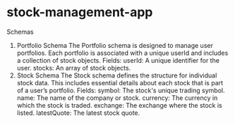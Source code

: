 # stock-management-app

Schemas
1. Portfolio Schema
The Portfolio schema is designed to manage user portfolios. Each portfolio is associated with a unique userId and includes a collection of stock objects.
Fields:
userId: A unique identifier for the user.
stocks: An array of stock objects.
2. Stock Schema
The Stock schema defines the structure for individual stock data. This includes essential details about each stock that is part of a user’s portfolio.
Fields:
symbol: The stock's unique trading symbol.
name: The name of the company or stock.
currency: The currency in which the stock is traded.
exchange: The exchange where the stock is listed.
latestQuote: The latest stock quote.
